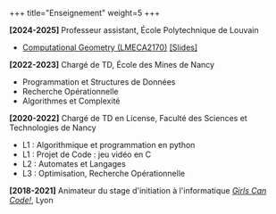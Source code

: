 +++
title="Enseignement"
weight=5
+++

**[2024-2025]** Professeur assistant, École Polytechnique de Louvain
- [Computational Geometry (LMECA2170)](https://perso.uclouvain.be/vincent.legat/zouLab/meca2170.php?action=doc) [[Slides]](https://perso.uclouvain.be/vincent.legat/documents/meca2170/annotated-2425-slides/meca2170-lecture7-2425-pointCloudProcessing.pdf)

**[2022-2023]** Chargé de TD, École des Mines de Nancy
- Programmation et Structures de Données
- Recherche Opérationnelle
- Algorithmes et Complexité

**[2020-2022]** Chargé de TD en License, Faculté des Sciences et Technologies de Nancy
- L1 : Algorithmique et programmation en python
- L1 : Projet de Code : jeu vidéo en C
- L2 : Automates et Langages
- L3 : Optimisation, Recherche Opérationnelle

**[2018-2021]** Animateur du stage d'initiation à l'informatique [_Girls Can Code!_](https://girlscancode.fr/), Lyon